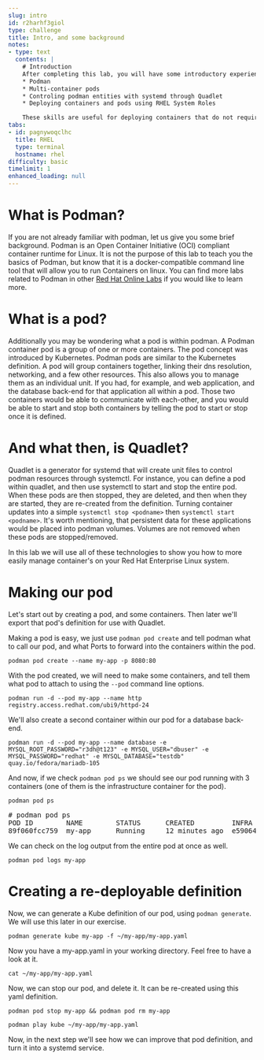 ```yaml
---
slug: intro
id: r2harhf3giol
type: challenge
title: Intro, and some background
notes:
- type: text
  contents: |
    # Introduction
    After completing this lab, you will have some introductory experience with several container management technologies included in Red Hat Enterprise Linux, Including:
    * Podman
    * Multi-container pods
    * Controling podman entities with systemd through Quadlet
    * Deploying containers and pods using RHEL System Roles

    These skills are useful for deploying containers that do not require a heavier container orchestration system, but still require a production level of service.
tabs:
- id: pagnywoqclhc
  title: RHEL
  type: terminal
  hostname: rhel
difficulty: basic
timelimit: 1
enhanced_loading: null
---
```

  # What is Podman?
  If you are not already familiar with podman, let us give you some brief background.  Podman is an Open Container Initiative (OCI) compliant container runtime for Linux.  It is not the purpose of this lab to teach you the basics of Podman, but know that it is a docker-compatible command line tool that will allow you to run Containers on linux.  You can find more labs related to Podman in other [Red Hat Online Labs](https://lab.redhat.com) if you would like to learn more.

  # What is a pod?
  Additionally you may be wondering what a pod is within podman.  A Podman container pod is a group of one or more containers. The pod concept was introduced by Kubernetes. Podman pods are similar to the Kubernetes definition.  A pod will group containers together, linking their dns resolution, networking, and a few other resources.  This also allows you to manage them as an individual unit.  If you had, for example, and web application, and the database back-end for that application all within a pod.  Those two containers would be able to communicate with each-other, and you would be able to start and stop both containers by telling the pod to start or stop once it is defined.

  # And what then, is Quadlet?
  Quadlet is a generator for systemd that will create unit files to control podman resources through systemctl.  For instance, you can define a pod within quadlet, and then use systemctl to start and stop the entire pod.  When these pods are then stopped, they are deleted, and then when they are started, they are re-created from the definition.  Turning container updates into a simple `systemctl stop <podname>` then `systemctl start <podname>`.  It's worth mentioning, that persistent data for these applications would be placed into podman volumes.  Volumes are not removed when these pods are stopped/removed.

  In this lab we will use all of these technologies to show you how to more easily manage container's on your Red Hat Enterprise Linux system.

  # Making our pod
  Let's start out by creating a pod, and some containers.  Then later we'll export that pod's definition for use with Quadlet.

  Making a pod is easy, we just use `podman pod create` and tell podman what to call our pod, and what Ports to forward into the containers within the pod.

  ```bash,run
  podman pod create --name my-app -p 8080:80
  ```

  With the pod created, we will need to make some containers, and tell them what pod to attach to using the `--pod` command line options.

  ```bash,run
  podman run -d --pod my-app --name http registry.access.redhat.com/ubi9/httpd-24
  ```

  We'll also create a second container within our pod for a database back-end.
  ```bash,run
  podman run -d --pod my-app --name database -e MYSQL_ROOT_PASSWORD="r3dh@t123" -e MYSQL_USER="dbuser" -e MYSQL_PASSWORD="redhat" -e MYSQL_DATABASE="testdb" quay.io/fedora/mariadb-105
  ```

  And now, if we check `podman pod ps` we should see our pod running with 3 containers (one of them is the infrastructure container for the pod).
  ```bash,run
  podman pod ps
  ```
<pre type=file>
# podman pod ps
POD ID        NAME        STATUS      CREATED         INFRA ID      # OF CONTAINERS
89f060fcc759  my-app      Running     12 minutes ago  e5906434e3f9  3
</pre>

We can check on the log output from the entire pod at once as well.
```bash,run
podman pod logs my-app
```

# Creating a re-deployable definition

Now, we can generate a Kube definition of our pod, using `podman generate`.  We will use this later in our exercise.

```bash,run
podman generate kube my-app -f ~/my-app/my-app.yaml
```
Now you have a my-app.yaml in your working directory.  Feel free to have a look at it.
```bash,run
cat ~/my-app/my-app.yaml
```

Now, we can stop our pod, and delete it.  It can be re-created using this yaml definition.
```bash,run
podman pod stop my-app && podman pod rm my-app
```
```bash,run
podman play kube ~/my-app/my-app.yaml
```

Now, in the next step we'll see how we can improve that pod definition, and turn it into a systemd service.